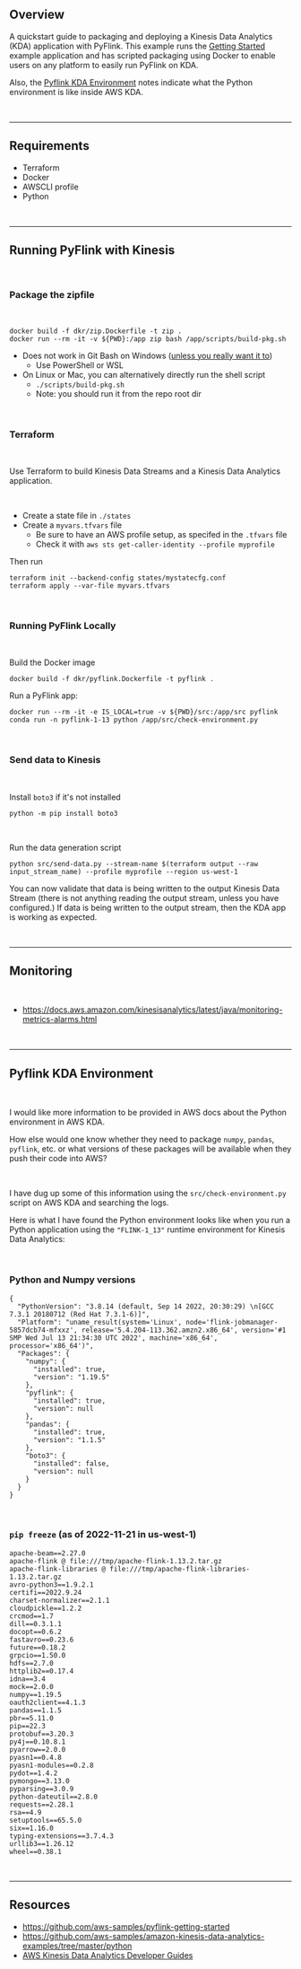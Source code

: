 ## Overview
A quickstart guide to packaging and deploying a Kinesis Data Analytics (KDA) application with PyFlink.  This example runs the [Getting Started](https://github.com/aws-samples/pyflink-getting-started) example application and has scripted packaging using Docker to enable users on any platform to easily run PyFlink on KDA.

Also, the [Pyflink KDA Environment](#Pyflink-KDA-Environment) notes indicate what the Python environment is like inside AWS KDA.

<br>
<hr>

## Requirements

- Terraform
- Docker
- AWSCLI profile
- Python

<br>
<hr>

## Running PyFlink with Kinesis

<br>

### Package the zipfile

<br>

```
docker build -f dkr/zip.Dockerfile -t zip .
docker run --rm -it -v ${PWD}:/app zip bash /app/scripts/build-pkg.sh
```
- Does not work in Git Bash on Windows ([unless you really want it to](https://github.com/docker-archive/toolbox/issues/673))
  - Use PowerShell or WSL
- On Linux or Mac, you can alternatively directly run the shell script
  - `./scripts/build-pkg.sh`
  - Note: you should run it from the repo root dir


<br>

### Terraform
<br>

Use Terraform to build Kinesis Data Streams and a Kinesis Data Analytics application.

<br>

- Create a state file in `./states`
- Create a `myvars.tfvars` file
  - Be sure to have an AWS profile setup, as specifed in the `.tfvars` file
  - Check it with `aws sts get-caller-identity --profile myprofile`

Then run

```
terraform init --backend-config states/mystatecfg.conf
terraform apply --var-file myvars.tfvars
```

<br>

### Running PyFlink Locally

<br>

Build the Docker image
```
docker build -f dkr/pyflink.Dockerfile -t pyflink .
```

Run a PyFlink app:
```
docker run --rm -it -e IS_LOCAL=true -v ${PWD}/src:/app/src pyflink conda run -n pyflink-1-13 python /app/src/check-environment.py
```

<br>

### Send data to Kinesis

<br>

Install `boto3` if it's not installed
```
python -m pip install boto3
```

<br>

Run the data generation script
```
python src/send-data.py --stream-name $(terraform output --raw input_stream_name) --profile myprofile --region us-west-1
```

You can now validate that data is being written to the output Kinesis Data Stream (there is not anything reading the output stream, unless you have configured.)  If data is being written to the output stream, then the KDA app is working as expected.

<br>
<hr>

## Monitoring

<br>

- https://docs.aws.amazon.com/kinesisanalytics/latest/java/monitoring-metrics-alarms.html

<br>
<hr>

## Pyflink KDA Environment

<br>

I would like more information to be provided in AWS docs about the Python environment in AWS KDA.

How else would one know whether they need to package `numpy`, `pandas`, `pyflink`, etc. or what versions of these packages will be available when they push their code into AWS?

<br>

I have dug up some of this information using the `src/check-environment.py` script on AWS KDA and searching the logs.

Here is what I have found the Python environment looks like when you run a Python application using the `"FLINK-1_13"` runtime environment for Kinesis Data Analytics:

<br>

### Python and Numpy versions
```
{
  "PythonVersion": "3.8.14 (default, Sep 14 2022, 20:30:29) \n[GCC 7.3.1 20180712 (Red Hat 7.3.1-6)]",
  "Platform": "uname_result(system='Linux', node='flink-jobmanager-5857dcb74-mfxxz', release='5.4.204-113.362.amzn2.x86_64', version='#1 SMP Wed Jul 13 21:34:30 UTC 2022', machine='x86_64', processor='x86_64')",
  "Packages": {
    "numpy": {
      "installed": true,
      "version": "1.19.5"
    },
    "pyflink": {
      "installed": true,
      "version": null
    },
    "pandas": {
      "installed": true,
      "version": "1.1.5"
    },
    "boto3": {
      "installed": false,
      "version": null
    }
  }
}
```

<br>

### `pip freeze` (as of 2022-11-21 in us-west-1)
```
apache-beam==2.27.0
apache-flink @ file:///tmp/apache-flink-1.13.2.tar.gz
apache-flink-libraries @ file:///tmp/apache-flink-libraries-1.13.2.tar.gz
avro-python3==1.9.2.1
certifi==2022.9.24
charset-normalizer==2.1.1
cloudpickle==1.2.2
crcmod==1.7
dill==0.3.1.1
docopt==0.6.2
fastavro==0.23.6
future==0.18.2
grpcio==1.50.0
hdfs==2.7.0
httplib2==0.17.4
idna==3.4
mock==2.0.0
numpy==1.19.5
oauth2client==4.1.3
pandas==1.1.5
pbr==5.11.0
pip==22.3
protobuf==3.20.3
py4j==0.10.8.1
pyarrow==2.0.0
pyasn1==0.4.8
pyasn1-modules==0.2.8
pydot==1.4.2
pymongo==3.13.0
pyparsing==3.0.9
python-dateutil==2.8.0
requests==2.28.1
rsa==4.9
setuptools==65.5.0
six==1.16.0
typing-extensions==3.7.4.3
urllib3==1.26.12
wheel==0.38.1
```

<br>
<hr>

## Resources
- https://github.com/aws-samples/pyflink-getting-started
- https://github.com/aws-samples/amazon-kinesis-data-analytics-examples/tree/master/python
- [AWS Kinesis Data Analytics Developer Guides](https://docs.aws.amazon.com/kinesis/?icmpid=docs_homepage_analytics#amazon-kinesis-data-analytics)

